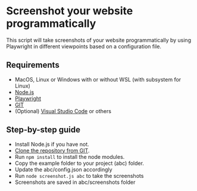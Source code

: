 # Screenshot your website programmatically

This script will take screenshots of your website programmatically by using Playwright in different viewpoints based on a configuration file.

## Requirements

- MacOS, Linux or Windows with or without WSL (with subsystem for Linux)
- [Node.js](https://nodejs.org/en/)
- [Playwright](https://playwright.dev/)
- [GIT](https://git-scm.com/downloads)
- (Optional) [Visual Studio Code](https://code.visualstudio.com/download) or others

## Step-by-step guide
- Install Node.js if you have not.
- [Clone the repository from GIT](https://github.com/fztu/test-playwright.git). 
- Run ```npm install``` to install the node modules.
- Copy the example folder to your project (abc) folder.
- Update the abc/config.json accordingly
- Run ```node screenshot.js abc``` to take the screenshots
- Screenshots are saved in abc/screenshots folder